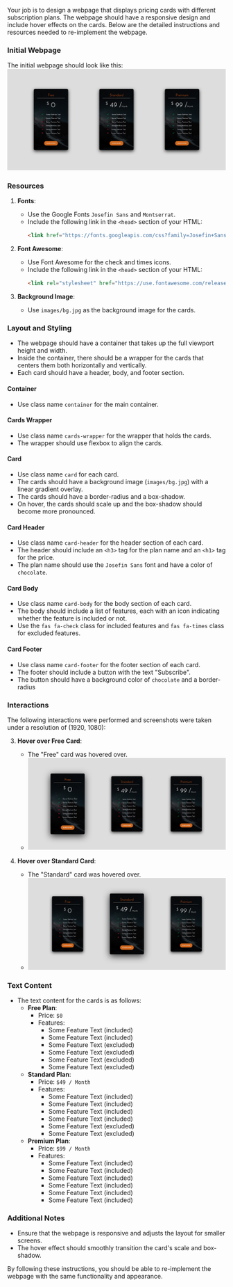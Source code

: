 
Your job is to design a webpage that displays pricing cards with different subscription plans. The webpage should have a responsive design and include hover effects on the cards. Below are the detailed instructions and resources needed to re-implement the webpage.

### Initial Webpage
The initial webpage should look like this:
![initial webpage](./_images/origin.png)

### Resources
1. **Fonts**:
   - Use the Google Fonts `Josefin Sans` and `Montserrat`.
   - Include the following link in the `<head>` section of your HTML:
     ```html
     <link href="https://fonts.googleapis.com/css?family=Josefin+Sans:300,400,700|Montserrat:300,400,600" rel="stylesheet">
     ```

2. **Font Awesome**:
   - Use Font Awesome for the check and times icons.
   - Include the following link in the `<head>` section of your HTML:
     ```html
     <link rel="stylesheet" href="https://use.fontawesome.com/releases/v5.8.1/css/all.css" integrity="sha384-50oBUHEmvpQ+1lW4y57PTFmhCaXp0ML5d60M1M7uH2+nqUivzIebhndOJK28anvf" crossorigin="anonymous">
     ```

3. **Background Image**:
   
   - Use `images/bg.jpg` as the background image for the cards.

### Layout and Styling
- The webpage should have a container that takes up the full viewport height and width.
- Inside the container, there should be a wrapper for the cards that centers them both horizontally and vertically.
- Each card should have a header, body, and footer section.

#### Container
- Use class name `container` for the main container.

#### Cards Wrapper
- Use class name `cards-wrapper` for the wrapper that holds the cards.
- The wrapper should use flexbox to align the cards.

#### Card
- Use class name `card` for each card.
- The cards should have a background image (`images/bg.jpg`) with a linear gradient overlay.
- The cards should have a border-radius and a box-shadow.
- On hover, the cards should scale up and the box-shadow should become more pronounced.

#### Card Header
- Use class name `card-header` for the header section of each card.
- The header should include an `<h3>` tag for the plan name and an `<h1>` tag for the price.
- The plan name should use the `Josefin Sans` font and have a color of `chocolate`.

#### Card Body
- Use class name `card-body` for the body section of each card.
- The body should include a list of features, each with an icon indicating whether the feature is included or not.
- Use the `fas fa-check` class for included features and `fas fa-times` class for excluded features.

#### Card Footer
- Use class name `card-footer` for the footer section of each card.
- The footer should include a button with the text "Subscribe".
- The button should have a background color of `chocolate` and a border-radius

### Interactions
The following interactions were performed and screenshots were taken under a resolution of (1920, 1080):

3. **Hover over Free Card**:
   - The "Free" card was hovered over.
   - ![hover free card](./_images/hover_free.png)

4. **Hover over Standard Card**:
   - The "Standard" card was hovered over.
   - ![hover standard card](./_images/hover_standard.png)

### Text Content
- The text content for the cards is as follows:
  - **Free Plan**:
    - Price: `$0`
    - Features: 
      - Some Feature Text (included)
      - Some Feature Text (included)
      - Some Feature Text (excluded)
      - Some Feature Text (excluded)
      - Some Feature Text (excluded)
      - Some Feature Text (excluded)
  - **Standard Plan**:
    - Price: `$49 / Month`
    - Features: 
      - Some Feature Text (included)
      - Some Feature Text (included)
      - Some Feature Text (included)
      - Some Feature Text (included)
      - Some Feature Text (excluded)
      - Some Feature Text (excluded)
  - **Premium Plan**:
    - Price: `$99 / Month`
    - Features: 
      - Some Feature Text (included)
      - Some Feature Text (included)
      - Some Feature Text (included)
      - Some Feature Text (included)
      - Some Feature Text (included)
      - Some Feature Text (included)

### Additional Notes
- Ensure that the webpage is responsive and adjusts the layout for smaller screens.
- The hover effect should smoothly transition the card's scale and box-shadow.

By following these instructions, you should be able to re-implement the webpage with the same functionality and appearance.

